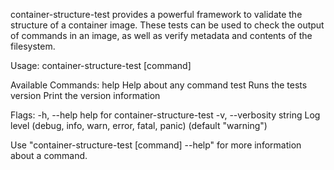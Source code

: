 container-structure-test provides a powerful framework to validate
the structure of a container image.
These tests can be used to check the output of commands in an image,
as well as verify metadata and contents of the filesystem.

Usage:
container-structure-test [command]

Available Commands:
help Help about any command
test Runs the tests
version Print the version information

Flags:
-h, --help help for container-structure-test
-v, --verbosity string Log level (debug, info, warn, error, fatal, panic) (default "warning")

Use "container-structure-test [command] --help" for more information about a command.
